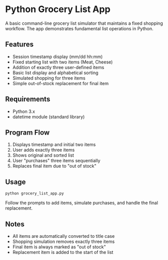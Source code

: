 # Python Grocery List App

A basic command-line grocery list simulator that maintains a fixed shopping workflow. The app demonstrates fundamental list operations in Python.

## Features
- Session timestamp display (mm/dd hh:mm)
- Fixed starting list with two items (Meat, Cheese)
- Addition of exactly three user-defined items
- Basic list display and alphabetical sorting
- Simulated shopping for three items
- Simple out-of-stock replacement for final item

## Requirements
- Python 3.x
- datetime module (standard library)

## Program Flow
1. Displays timestamp and initial two items
2. User adds exactly three items
3. Shows original and sorted list
4. User "purchases" three items sequentially
5. Replaces final item due to "out of stock"

## Usage
```
python grocery_list_app.py
```

Follow the prompts to add items, simulate purchases, and handle the final replacement.

## Notes
- All items are automatically converted to title case
- Shopping simulation removes exactly three items
- Final item is always marked as "out of stock"
- Replacement item is added to the start of the list
